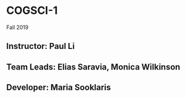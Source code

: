 # COGSCI-1
Fall 2019

## Instructor: Paul Li

## Team Leads: Elias Saravia, Monica Wilkinson

## Developer: Maria Sooklaris


